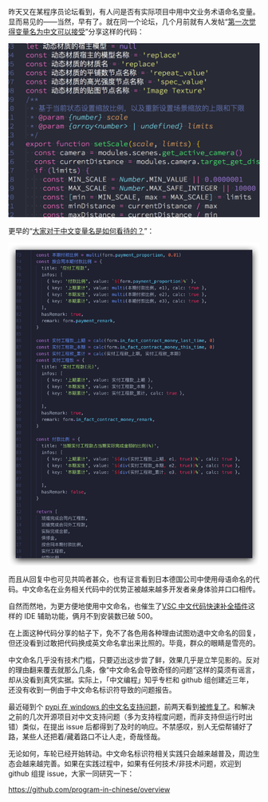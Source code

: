 昨天又在某程序员论坛看到，有人问是否有实际项目中用中文业务术语命名变量。显而易见的——当然，早有了。就在同一个论坛，几个月前就有人发帖“[第一次觉得变量名为中文可以接受](https://www.v2ex.com/t/656566)”分享这样的代码：

![](../assets/2020-07-01_sample1.png)

更早的“[大家对于中文变量名是如何看待的？](https://www.v2ex.com/t/615420)”：

![](../assets/2020-07-01_sample2.png)

而且从回复中也可见共鸣者甚众，也有证言看到日本德国公司中使用母语命名的代码。中文命名在业务相关代码中的优势正被越来越多开发者亲身体验并口口相传。

自然而然地，为更方便地使用中文命名，也催生了[VSC 中文代码快速补全插件](https://marketplace.visualstudio.com/items?itemName=CodeInChinese.ChineseInputAssistant)这样的 IDE 辅助功能，俩月不到安装数已破 500。

在上面这种代码分享的帖子下，免不了各色用各种理由试图劝退中文命名的回复，但还没看到过敢把代码换成英文命名拿出来比照的。毕竟，群众的眼睛是雪亮的。

中文命名几乎没有技术门槛，只要迈出这步尝了鲜，效果几乎是立竿见影的。反对的理由翻来覆去就那么几条，像“中文命名会导致奇怪的问题”这样的莫须有谣言，却从没看到真凭实据。实际上，「中文编程」知乎专栏和 github 组创建近三年，还没有收到一例由于中文命名标识符导致的问题报告。

最近碰到个 [pypi 在 windows 的中文名支持问题](https://github.com/pypa/pip/issues/8342)，前两天看到[被修复了](https://github.com/pypa/pip/pull/8343)。和解决之前的几次开源项目对中文支持问题（多为支持程度问题，而非支持但运行时出错）类似，在提出 issue 后都得到了及时的响应。不禁感叹，别人无偿帮铺好了路，某些人还把着/藏着路口不让人走，奇哉怪哉。

无论如何，车轮已经开始转动。中文命名标识符相关实践只会越来越普及，周边生态会越来越完善。如果在实践过程中，如果有任何技术/非技术问题，欢迎到 github 组提 issue，大家一同研究一下：

https://github.com/program-in-chinese/overview
